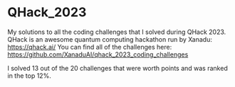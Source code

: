 # QHack_2023
My solutions to all the coding challenges that I solved during QHack 2023. QHack is an awesome quantum computing hackathon run by Xanadu: https://qhack.ai/
You can find all of the challenges here: https://github.com/XanaduAI/qhack_2023_coding_challenges

I solved 13 out of the 20 challenges that were worth points and was ranked in the top 12%.





